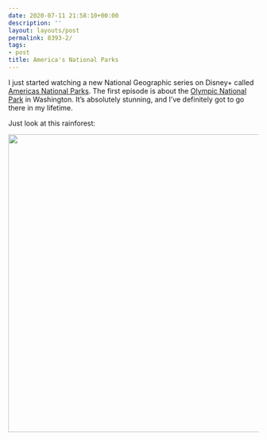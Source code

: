 ```yaml
---
date: 2020-07-11 21:58:10+00:00
description: ''
layout: layouts/post
permalink: 8393-2/
tags:
- post
title: America's National Parks
---
```


<p>I just started watching a new National Geographic series on Disney+ called <a href="https://www.disneyplus.com/en-gb/series/americas-national-parks/6GlF9SZKAdYz">Americas National Parks</a>. The first episode is about the <a href="https://www.nps.gov/olym/index.htm">Olympic National Park</a> in Washington. It’s absolutely stunning, and I’ve definitely got to go there in my lifetime.</p>
<p>Just look at this rainforest:</p>
<p><img loading="lazy" src="https://cdn.chrishannah.me/images/2020/07/1910e9d4448b473bb7269c85fd4a4ba6.jpg" width="600" height="600" alt="" /></p>